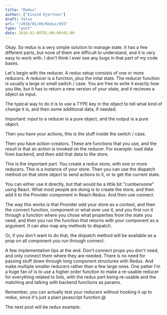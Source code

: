```yaml
---
title: "Redux"
author: ["Eivind Hjertnes"]
draft: false
url: "/2018/01/09/Redux/955"
type: "post"
date: 2018-01-09T01:00:00+01:00
---
```


Okay. So redux is a very simple solution to manage state. It has a few
different parts, but none of them are difficult to understand, and it is
very easy to work with. I don't think I ever see any bugs in that part
of my code bases.

Let's begin with the reducer. A redux setup consists of one or more
reducers. A reducer is a function, plus the inital state. The reducer
function is usually a large or small switch / case. You are free to
write it exactly how you like, but it has to return a new version of
your state, and it recieves a object as input.

The typical way to do it is to use a TYPE key in the object to tell what
kind of change it is, and then some additional data, if needed.

Important: input to a reducer is a pure object, and the output is a pure
object.

Then you have your actions, this is the stuff inside the switch / case.

Then you have action-creators. These are functions that you use, and the
result is that an action is invoked on the reducer. For example: load
data from backend, and then add that data to the store.

This is the important part. You create a redux store, with one or more
reducers. This is a instance of your store. Then you can use the
dispatch method on that store object to send actions to it, or to get
the current state.

You can either use it directly, but that would be a little bit
"cumbersome" using React. What most people are doing is to create the
store, and then add it to the Provider component in React-Redux. And
then use connect.

The way this works is that Provider add your store as a context, and
then the connect function, component or what ever use it, and you first
run it through a function where you chose what properties from the state
you need, and then you run the function that returns with your component
as a argument. It can also map any methods to dispatch.

Or, if you don't want to do that, the dispatch method will be available
as a prop on all component you run through connect.

A few implementation tips at the end. Don't connect props you don't
need, and only connect them where they are needed. There is no need for
passing stuff down through long component structures with Redux. And
make multiple smaller reducers rather than a few large ones. One patter
I'm a huge fan of is to use a higher order function to make a re-usable
reducer for everything related to lists, with the redux part being
re-usable and the matching and talking with backend functions as params.

Remember, you can actually test your reducers without hooking it up to
redux, since it's just a plain javascript function.@

The next post will be redux example.
